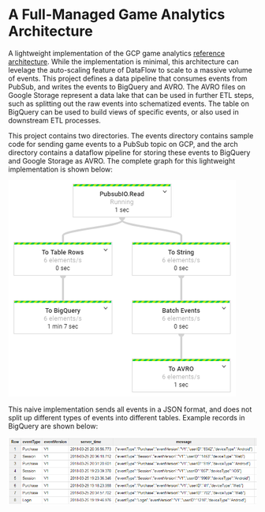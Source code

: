 # A Full-Managed Game Analytics Architecture

A lightweight implementation of the GCP game analytics [reference architecture](https://cloud.google.com/solutions/mobile/mobile-gaming-analysis-telemetry). While the implementation is minimal, this architecture can levelage the auto-scaling feature of DataFlow to scale to a massive volume of events. This project defines a data pipeline that consumes events from PubSub, and writes the events to BigQuery and AVRO. The AVRO files on Google Storage represent a data lake that can be used in further ETL steps, such as splitting out the raw events into schematized events. The table on BigQuery can be used to build views of specific events, or also used in downstream ETL processes. 

This project contains two directories. The events directory contains sample code for sending game events to a PubSub topic on GCP, and the arch directory contains a dataflow pipeline for storing these events to BigQuery and Google Storage as AVRO. The complete graph for this lightweight implementation is shown below:

![Architecture](/Arch.png "Analytics Architecture")

This naive implementation sends all events in a JSON format, and does not split up different types of events into different tables. Example records in BigQuery are shown below:

![Example Events](/Events.png "Example Events")
